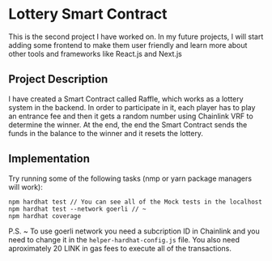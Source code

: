 # Lottery Smart Contract

This is the second project I have worked on. In my future projects, I will start adding some frontend to make them user friendly and learn more about other tools and frameworks like React.js and Next.js

## Project Description

I have created a Smart Contract called Raffle, which works as a lottery system in the backend. In order to participate in it, each player has to play an entrance fee and then it gets a random number using Chainlink VRF to determine the winner. At the end, the end the Smart Contract sends the funds in the balance to the winner and it resets the lottery.

## Implementation

Try running some of the following tasks (nmp or yarn package managers will work):

```
npm hardhat test // You can see all of the Mock tests in the localhost
npm hardhat test --network goerli // ~
npm hardhat coverage

```

P.S. ~ To use goerli network you need a subcription ID in Chainlink and you need to change it in the `helper-hardhat-config.js` file. You also need aproximately 20 LINK in gas fees to execute all of the transactions.
